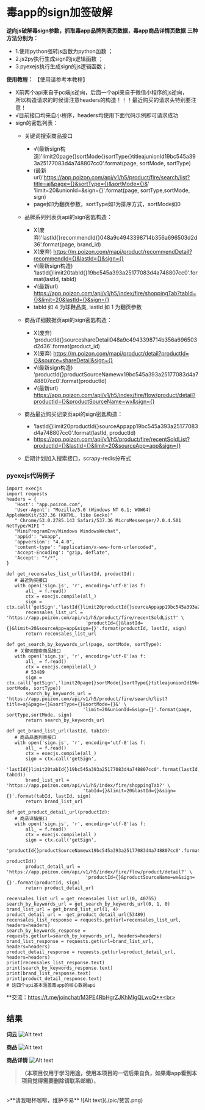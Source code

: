# 毒app的sign加签破解
**逆向js破解毒sign参数，抓取毒app品牌列表页数据，毒app商品详情页数据**
**三种方法分别为：**
- 1.使用python强转js函数为python函数 ；
- 2.js2py执行生成sign的js逻辑函数 ；
- 3.pyexejs执行生成sign的js逻辑函数；

**使用教程：**
【使用请参考本教程】
- X前两个api来自于pc端js逆向，后面一个api来自于微信小程序的js逆向，<br>
  所以构造请求的时候请注意headers的构造！！！最近购买的请求头特别要注意！
- √目前接口均来自小程序，headers均使用下面代码示例即可请求成功
- sign的密匙列表：
  - 关键词搜索商品接口
      - √(最新sign构造)'limit20page{}sortMode{}sortType{}titleajunionId19bc545a393a25177083d4a748807cc0'.format(page, sortMode, sortType)
      - (最新url)'https://app.poizon.com/api/v1/h5/product/fire/search/list?title=aj&page={}&sortType={}&sortMode={}&' \
                             'limit=20&unionId=&sign={}'.format(page, sortType,sortMode, sign)
      - page如1为翻页参数，sortType如1为排序方式，sortMode如0
  - 品牌系列列表页api的sign密匙构造：
      -  X(废弃)'lastId{}recommendId{}048a9c4943398714b356a696503d2d36'.format(page, brand_id)
      -  X(废弃) https://m.poizon.com/mapi/product/recommendDetail?recommendId={}&lastId={}&sign={}
      -  √(最新sign构造) 'lastId{}limit20tabId{}19bc545a393a25177083d4a748807cc0'.format(lastId, tabId)
      -  √(最新url) https://app.poizon.com/api/v1/h5/index/fire/shoppingTab?tabId={}&limit=20&lastId={}&sign={}
      -  tabId 如 4 为球鞋品类, lastId 如 1 为翻页参数
  - 商品详细数据页api的sign密匙构造：   
      -  X(废弃) 'productId{}sourceshareDetail048a9c4943398714b356a696503d2d36'.format(product_id)
      -  X(废弃) https://m.poizon.com/mapi/product/detail?productId={}&source=shareDetail&sign={}
      -  √(最新sign构造) 'productId{}productSourceNamewx19bc545a393a25177083d4a748807cc0'.format(productId)
      -  √(最新url) https://app.poizon.com/api/v1/h5/index/fire/flow/product/detail?productId={}&productSourceName=wx&sign={}
   - 商品最近购买记录页api的sign密匙构造：
      - 'lastId{}limit20productId{}sourceAppapp19bc545a393a25177083d4a748807cc0'.format(lastId, productId)
      - https://app.poizon.com/api/v1/h5/product/fire/recentSoldList?productId={}&lastId={}&limit=20&sourceApp=app&sign={}
    
   - 后期计划加入搜索接口，scrapy-redis分布式 
 ### pyexejs代码例子
 ``` 
import execjs
import requests
headers = {
    'Host': "app.poizon.com",
    'User-Agent': "Mozilla/5.0 (Windows NT 6.1; WOW64) AppleWebKit/537.36 (KHTML, like Gecko)"
    " Chrome/53.0.2785.143 Safari/537.36 MicroMessenger/7.0.4.501 NetType/WIFI "
    "MiniProgramEnv/Windows WindowsWechat",
    'appid': "wxapp",
    'appversion': "4.4.0",
    'content-type': "application/x-www-form-urlencoded",
    'Accept-Encoding': "gzip, deflate",
    'Accept': "*/*",
 }
 
def get_recensales_list_url(lastId, productId):
    # 最近购买接口
    with open('sign.js', 'r', encoding='utf-8')as f:
        all_ = f.read()
        ctx = execjs.compile(all_)
        sign = ctx.call('getSign','lastId{}limit20productId{}sourceAppapp19bc545a393a25177083d4a748807cc0'.format(lastId,productId))
        recensales_list_url = 'https://app.poizon.com/api/v1/h5/product/fire/recentSoldList?' \
                              'productId={}&lastId={}&limit=20&sourceApp=app&sign={}'.format(productId, lastId, sign)
        return recensales_list_url
        
def get_search_by_keywords_url(page, sortMode, sortType):
    # 关键词搜索商品接口
    with open('sign.js', 'r', encoding='utf-8')as f:
        all_ = f.read()
        ctx = execjs.compile(all_)
        # 53489
        sign = ctx.call('getSign','limit20page{}sortMode{}sortType{}titleajunionId19bc545a393a25177083d4a748807cc0'.format(page,                            sortMode, sortType))
        search_by_keywords_url = 'https://app.poizon.com/api/v1/h5/product/fire/search/list?title=aj&page={}&sortType={}&sortMode={}&' \
                             'limit=20&unionId=&sign={}'.format(page, sortType,sortMode, sign)
        return search_by_keywords_url
        
def get_brand_list_url(lastId, tabId):
    # 商品品类列表接口
    with open('sign.js', 'r', encoding='utf-8')as f:
        all_ = f.read()
        ctx = execjs.compile(all_)
        sign = ctx.call('getSign',
                        'lastId{}limit20tabId{}19bc545a393a25177083d4a748807cc0'.format(lastId, tabId))
        brand_list_url = 'https://app.poizon.com/api/v1/h5/index/fire/shoppingTab?' \
                             'tabId={}&limit=20&lastId={}&sign={}'.format(tabId, lastId, sign)
        return brand_list_url
        
def get_product_detail_url(productId):
    # 商品详情接口
    with open('sign.js', 'r', encoding='utf-8')as f:
        all_ = f.read()
        ctx = execjs.compile(all_)
        sign = ctx.call('getSign',
                        'productId{}productSourceNamewx19bc545a393a25177083d4a748807cc0'.format(
                                                                                                        productId))
        product_detail_url = 'https://app.poizon.com/api/v1/h5/index/fire/flow/product/detail?' \
                              'productId={}&productSourceName=wx&sign={}'.format(productId, sign)
        return product_detail_url   
        
recensales_list_url = get_recensales_list_url(0, 40755)
search_by_keywords_url = get_search_by_keywords_url(0, 1, 0)
brand_list_url = get_brand_list_url(1, 4)
product_detail_url =  get_product_detail_url(53489)
recensales_list_response = requests.get(url=recensales_list_url, headers=headers)
search_by_keywords_response =  requests.get(url=search_by_keywords_url, headers=headers)
brand_list_response = requests.get(url=brand_list_url, headers=headers)
product_detail_response = requests.get(url=product_detail_url, headers=headers)
print(recensales_list_response.text)
print(search_by_keywords_response.text)
print(brand_list_response.text)
print(product_detail_response.text)
# 这四个api基本涵盖毒app的核心数据api
```
**交流：https://t.me/joinchat/M3PE4RbHgrZJKhMIgQLwoQ**<br>
<!-- <img src="https://github.com/luo1994/du-app-sign/blob/master/pic/%E8%B5%9E%E8%B5%8F.png" width="20%" height="20%"><br> -->
    
## 结果
 **词云**
 ![Alt text](./pic/du_wordcloud.png)
 
 **商品**
 ![Alt text](./pic/du_sku.png)
 
 **商品详情**
 ![Alt text](./pic/du_detail.png)
>**（本项目仅用于学习用途，使用本项目的一切后果自负，如果毒app看到本项目觉得需要删除请联系邮箱）**。
<br>
>**请我喝杯咖啡，维护不易**
![Alt text](./pic/赞赏.png)
